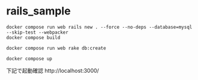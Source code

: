 # rails_sample

```
docker compose run web rails new . --force --no-deps --database=mysql --skip-test --webpacker
docker compose build
```

```
docker compose run web rake db:create
```

```
docker compose up
```

下記で起動確認
http://localhost:3000/
